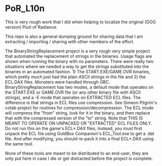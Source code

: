# PoR_L10n
This is very rough work that I did when helping to localize the original (GOG version) Pool of Radiance.

This repo is also a general dumping ground for sharing data that I am extracting / importing / sharing with other members of the effort.

The BinaryStringReplacement project is a very rough very simple project that automated the replacement of strings in the binaries.  Usage flags are shown when running the binary with no parameters.
There were really two situations where we needed a way to get the strings substituted into the binaries in an automated fashion.  1) The START.EXE/GAME.OVR binaries, which pretty much just had the plain ASCII strings in the file and 2) the ECL.DAX files.  Monsters were handled through GBC.
BinaryStringReplacement has two modes, a default mode that operates on the START.EXE or GAME.OVR file (or any other binary file with ASCII strings), and a -E mode that operates on EXTRACTED ECL files.   The difference is that strings in ECL files use compression.  See Simeon Pilgrim's cotab project for routines for compression/decompression.  The ECL mode will compress the "from" string, look for it in the binary, and then replace that with the compressed version of the "to" string.  Note that THIS IS MEANT TO OPERATE ON UNPACKED OR "EXTRACTED" ECL FILES ONLY.  Do not run this on the game's ECL*.DAX files,  Instead, you must first unpack the ECL file using GoldBox Companion's ECL_Tool.exe to get a .dat file.  And after modifying, you should re-pack it into a final ECL*.DAX using the same tool.

None of these tools are meant to be distributed to an end-user, they are only put here in case I die or get distracted before the project is complete.

